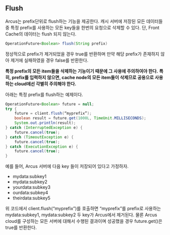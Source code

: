 ## Flush

Arcus는 prefix단위로 flush하는 기능을 제공한다.
캐시 서버에 저장된 모든 데이터들 중 특정 prefix를 사용하는 모든 key들을 한번의 요청으로 삭제할 수 있다. 단, Front Cache의 데이터는 flush 되지 않는다.

```java
OperationFuture<Boolean> flush(String prefix)
```

정상적으로 prefix가 제거되었을 경우 true를 반환하며 만약 해당 prefix가 존재하지 않아 제거에 실패하였을 경우 false를 반환한다.

**특정 prefix의 모든 item들을 삭제하는 기능이기 때문에 그 사용에 주의하여야 한다.**
**특히, prefix를 입력하지 않으면, cache node의 모든 item들이 삭제므로 공용으로 사용하는 cloud에선 각별히 주의해야 한다.**


아래는 특정 prefix를 flush하는 예제이다.

```java
OperationFuture<Boolean> future = null; 
try { 
    future = client.flush(“myprefix”); 
    boolean result = future.get(1000L, TimeUnit.MILLISECONDS); 
    System.out.println(result); 
} catch (InterruptedException e) { 
    future.cancel(true); 
} catch (TimeoutException e) { 
    future.cancel(true); 
} catch (ExecutionException e) { 
    future.cancel(true); 
}
```

예를 들어, Arcus 서버에 다음 key 들이 저장되어 있다고 가정하자.

- mydata:subkey1
- mydata:subkey2
- yourdata:subkey3
- ourdata:subkey4
- theirdata:subkey5

위 코드에서 client.flush(“myprefix”)를 호출하면 “myprefix”를 prefix로 사용하는 mydata:subkey1, mydata:subkey2 두 key가 Arcus에서 제거된다. 물론 Arcus cloud를 구성하는 모든 서버에 대해서 수행된 결과이며 성공했을 경우 future.get()은 true를 반환한다.


